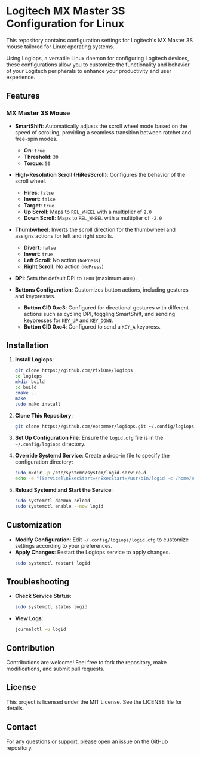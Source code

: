 # Logitech MX Master 3S Configuration for Linux

This repository contains configuration settings for Logitech's MX Master 3S mouse tailored for Linux operating systems. 

Using Logiops, a versatile Linux daemon for configuring Logitech devices, these configurations allow you to customize the functionality and behavior of your Logitech peripherals to enhance your productivity and user experience.

## Features

### MX Master 3S Mouse

- **SmartShift**: Automatically adjusts the scroll wheel mode based on the speed of scrolling, providing a seamless transition between ratchet and free-spin modes.
  - **On**: `true`
  - **Threshold**: `30`
  - **Torque**: `50`

- **High-Resolution Scroll (HiResScroll)**: Configures the behavior of the scroll wheel.
  - **Hires**: `false`
  - **Invert**: `false`
  - **Target**: `true`
  - **Up Scroll**: Maps to `REL_WHEEL` with a multiplier of `2.0`
  - **Down Scroll**: Maps to `REL_WHEEL` with a multiplier of `-2.0`

- **Thumbwheel**: Inverts the scroll direction for the thumbwheel and assigns actions for left and right scrolls.
  - **Divert**: `false`
  - **Invert**: `true`
  - **Left Scroll**: No action (`NoPress`)
  - **Right Scroll**: No action (`NoPress`)

- **DPI**: Sets the default DPI to `1800` (maximum `4000`).

- **Buttons Configuration**: Customizes button actions, including gestures and keypresses.
  - **Button CID 0xc3**: Configured for directional gestures with different actions such as cycling DPI, toggling SmartShift, and sending keypresses for `KEY_UP` and `KEY_DOWN`.
  - **Button CID 0xc4**: Configured to send a `KEY_A` keypress.

## Installation

1. **Install Logiops**:
   ```sh
   git clone https://github.com/PixlOne/logiops
   cd logiops
   mkdir build
   cd build
   cmake ..
   make
   sudo make install

2. **Clone This Repository**:
    ```sh
    git clone https://github.com/epsommer/logiops.git ~/.config/logiops
    ```

3. **Set Up Configuration File**:
    Ensure the `logid.cfg` file is in the `~/.config/logiops` directory.

4. **Override Systemd Service**:
    Create a drop-in file to specify the configuration directory:
    ```sh
    sudo mkdir -p /etc/systemd/system/logid.service.d
    echo -e "[Service]\nExecStart=\nExecStart=/usr/bin/logid -c /home/epsommer/.config/logiops/logid.cfg" | sudo tee /etc/systemd/system/logid.service.d/override.conf
    ```

5. **Reload Systemd and Start the Service**:
    ```sh
    sudo systemctl daemon-reload
    sudo systemctl enable --now logid
    ```

## Customization

- **Modify Configuration**: Edit `~/.config/logiops/logid.cfg` to customize settings according to your preferences.
- **Apply Changes**: Restart the Logiops service to apply changes.
    ```sh
    sudo systemctl restart logid
    ```

## Troubleshooting

- **Check Service Status**:
    ```sh
    sudo systemctl status logid
    ```

- **View Logs**:
    ```sh
    journalctl -u logid
    ```

## Contribution

Contributions are welcome! Feel free to fork the repository, make modifications, and submit pull requests.

## License

This project is licensed under the MIT License. See the LICENSE file for details.

## Contact

For any questions or support, please open an issue on the GitHub repository.
